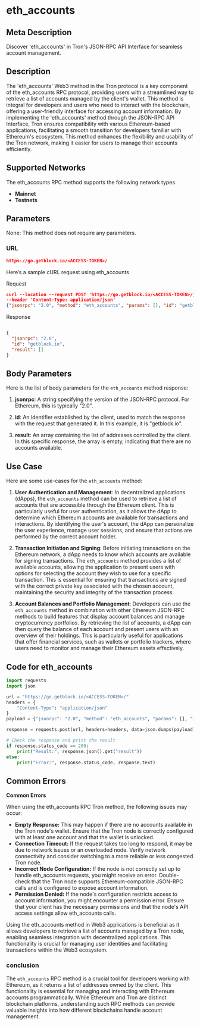 # eth_accounts


## Meta Description
Discover 'eth_accounts' in Tron's JSON-RPC API Interface for seamless account management.

## Description
The 'eth_accounts' Web3 method in the Tron protocol is a key component of the eth_accounts RPC protocol, providing users with a streamlined way to retrieve a list of accounts managed by the client's wallet. This method is integral for developers and users who need to interact with the blockchain, offering a user-friendly interface for accessing account information. By implementing the 'eth_accounts' method through the JSON-RPC API Interface, Tron ensures compatibility with various Ethereum-based applications, facilitating a smooth transition for developers familiar with Ethereum's ecosystem. This method enhances the flexibility and usability of the Tron network, making it easier for users to manage their accounts efficiently.

## Supported Networks
The eth_accounts RPC method supports the following network types
- **Mainnet**
- **Testnets**

## Parameters

None: This method does not require any parameters.

### URL
```json
https://go.getblock.io/<ACCESS-TOKEN>/
```
Here’s a sample cURL request using eth_accounts

Request
```json
curl --location --request POST 'https://go.getblock.io/<ACCESS-TOKEN>/jsonrpc' 
--header 'Content-Type: application/json' 
{"jsonrpc": "2.0", "method": "eth_accounts", "params": [], "id": "getblock.io"}
```

Response
```json

{
  "jsonrpc": "2.0",
  "id": "getblock.io",
  "result": []
}
```
## Body Parameters

Here is the list of body parameters for the `eth_accounts` method response:

1. **jsonrpc**: A string specifying the version of the JSON-RPC protocol. For Ethereum, this is typically "2.0".

2. **id**: An identifier established by the client, used to match the response with the request that generated it. In this example, it is "getblock.io".

3. **result**: An array containing the list of addresses controlled by the client. In this specific response, the array is empty, indicating that there are no accounts available.

## Use Case

Here are some use-cases for the `eth_accounts` method:

1. **User Authentication and Management**: In decentralized applications (dApps), the `eth_accounts` method can be used to retrieve a list of accounts that are accessible through the Ethereum client. This is particularly useful for user authentication, as it allows the dApp to determine which Ethereum accounts are available for transactions and interactions. By identifying the user's account, the dApp can personalize the user experience, manage user sessions, and ensure that actions are performed by the correct account holder.

2. **Transaction Initiation and Signing**: Before initiating transactions on the Ethereum network, a dApp needs to know which accounts are available for signing transactions. The `eth_accounts` method provides a list of available accounts, allowing the application to present users with options for selecting the account they wish to use for a specific transaction. This is essential for ensuring that transactions are signed with the correct private key associated with the chosen account, maintaining the security and integrity of the transaction process.

3. **Account Balances and Portfolio Management**: Developers can use the `eth_accounts` method in combination with other Ethereum JSON-RPC methods to build features that display account balances and manage cryptocurrency portfolios. By retrieving the list of accounts, a dApp can then query the balance of each account and present users with an overview of their holdings. This is particularly useful for applications that offer financial services, such as wallets or portfolio trackers, where users need to monitor and manage their Ethereum assets effectively.

## Code for eth_accounts


```python
import requests
import json

url = "https://go.getblock.io/<ACCESS-TOKEN>/"
headers = {
    "Content-Type": "application/json"
}
payload = {"jsonrpc": "2.0", "method": "eth_accounts", "params": [], "id": "getblock.io"}

response = requests.post(url, headers=headers, data=json.dumps(payload))

# Check the response and print the result
if response.status_code == 200:
    print("Result:", response.json().get("result"))
else:
    print("Error:", response.status_code, response.text)
```
## Common Errors

**Common Errors**

When using the eth_accounts RPC Tron method, the following issues may occur:
- **Empty Response:** This may happen if there are no accounts available in the Tron node's wallet. Ensure that the Tron node is correctly configured with at least one account and that the wallet is unlocked.
- **Connection Timeout:** If the request takes too long to respond, it may be due to network issues or an overloaded node. Verify network connectivity and consider switching to a more reliable or less congested Tron node.
- **Incorrect Node Configuration:** If the node is not correctly set up to handle eth_accounts requests, you might receive an error. Double-check that the Tron node supports Ethereum-compatible JSON-RPC calls and is configured to expose account information.
- **Permission Denied:** If the node's configuration restricts access to account information, you might encounter a permission error. Ensure that your client has the necessary permissions and that the node's API access settings allow eth_accounts calls.

Using the eth_accounts method in Web3 applications is beneficial as it allows developers to retrieve a list of accounts managed by a Tron node, enabling seamless integration with decentralized applications. This functionality is crucial for managing user identities and facilitating transactions within the Web3 ecosystem.

### conclusion

The `eth_accounts` RPC method is a crucial tool for developers working with Ethereum, as it returns a list of addresses owned by the client. This functionality is essential for managing and interacting with Ethereum accounts programmatically. While Ethereum and Tron are distinct blockchain platforms, understanding such RPC methods can provide valuable insights into how different blockchains handle account management.
